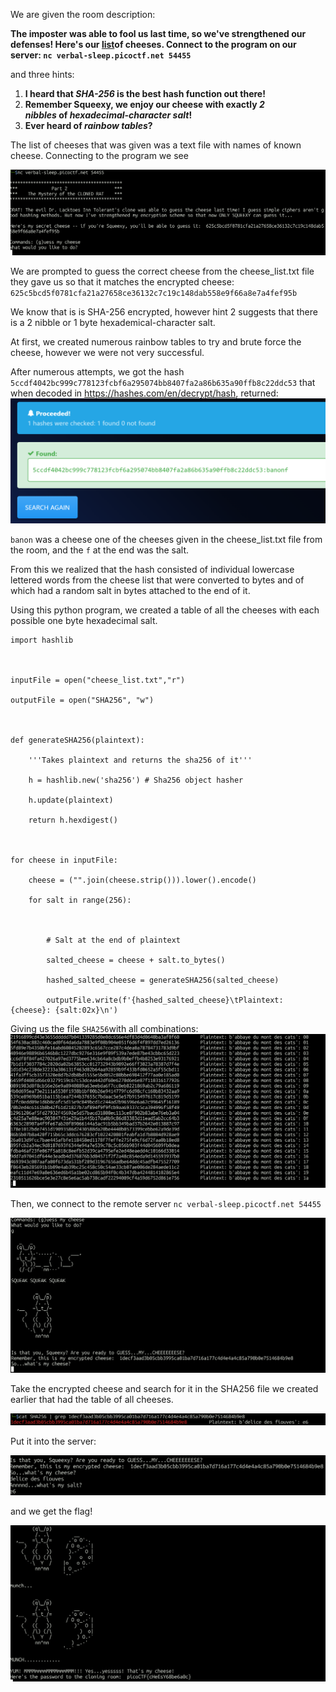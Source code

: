 We are given the room description:

**The imposter was able to fool us last time, so we've strengthened our defenses!
Here's our [list](https://challenge-files.picoctf.net/c_verbal_sleep/5eaec7881c3f1aa05cff2820457d324096dd7de33fc492a84ba08cd67aba1bf1/cheese_list.txt)of cheeses.
Connect to the program on our server: `nc verbal-sleep.picoctf.net 54455`**

and three hints:

1. **I heard that _SHA-256_ is the best hash function out there!**
2. **Remember Squeexy, we enjoy our cheese with exactly _2 nibbles_ of _hexadecimal-character salt_!**
3. **Ever heard of _rainbow tables_?**

The list of cheeses that was given was a text file with names of known cheese. 
Connecting to the program we see 

![alt text](https://github.com/Andrew-exe/picoCTF-writeups/blob/main/Pasted%20image%2020250324205156.png)

We are prompted to guess the correct cheese from the cheese_list.txt file they gave us so that it matches the encrypted cheese: `625c5bcd5f0781cfa21a27658ce36132c7c19c148dab558e9f66a8e7a4fef95b`

We know that is is SHA-256 encrypted, however hint 2 suggests that there is a 2 nibble or 1 byte hexademical-character salt. 

At first, we created numerous rainbow tables to try and brute force the cheese, however we were not very successful.

After numerous attempts, we got the hash `5ccdf4042bc999c778123fcbf6a295074bb8407fa2a86b635a90ffb8c22ddc53` 
that when decoded in https://hashes.com/en/decrypt/hash, returned:
![alt text](https://github.com/Andrew-exe/picoCTF-writeups/blob/main/Pasted%20image%2020250324210520.png)

`banon` was a cheese one of the cheeses given in the cheese_list.txt file from the room, and the `f` at the end was the salt. 

From this we realized that the hash consisted of individual lowercase lettered words from the cheese list that were converted to bytes and of which had a random salt in bytes attached to the end of it. 

Using this python program, we created a table of all the cheeses with each possible one byte hexadecimal salt. 

```
import hashlib

  

inputFile = open("cheese_list.txt","r")

outputFile = open("SHA256", "w")

  

def generateSHA256(plaintext):

    '''Takes plaintext and returns the sha256 of it'''

    h = hashlib.new('sha256') # Sha256 object hasher

    h.update(plaintext)

    return h.hexdigest()

  

for cheese in inputFile:

    cheese = ("".join(cheese.strip())).lower().encode()

    for salt in range(256):

  

        # Salt at the end of plaintext

        salted_cheese = cheese + salt.to_bytes()

        hashed_salted_cheese = generateSHA256(salted_cheese)

        outputFile.write(f'{hashed_salted_cheese}\tPlaintext: {cheese}: {salt:02x}\n')
```
Giving us the file `SHA256`with all combinations:
![alt text](https://github.com/Andrew-exe/picoCTF-writeups/blob/main/Pasted%20image%2020250324211237.png)

Then, we connect to the remote server `nc verbal-sleep.picoctf.net 54455` 

![alt text](https://github.com/Andrew-exe/picoCTF-writeups/blob/main/Pasted%20image%2020250324211353.png)

Take the encrypted cheese and search for it in the SHA256 file we created earlier that had the table of all cheeses.

![alt text](https://github.com/Andrew-exe/picoCTF-writeups/blob/main/Pasted%20image%2020250324211516.png)

Put it into the server:

![alt text](https://github.com/Andrew-exe/picoCTF-writeups/blob/main/Pasted%20image%2020250324211607.png)

and we get the flag!

![alt text](https://github.com/Andrew-exe/picoCTF-writeups/blob/main/Pasted%20image%2020250324211627.png)
